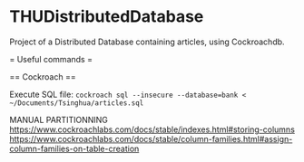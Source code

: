 # THUDistributedDatabase
Project of a Distributed Database containing articles, using Cockroachdb.


= Useful commands =

== Cockroach ==

Execute SQL file:
```cockroach sql --insecure --database=bank < ~/Documents/Tsinghua/articles.sql```

MANUAL PARTITIONNING
https://www.cockroachlabs.com/docs/stable/indexes.html#storing-columns
https://www.cockroachlabs.com/docs/stable/column-families.html#assign-column-families-on-table-creation


